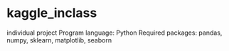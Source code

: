# kaggle_inclass
individual project 
Program language: Python 
Required packages: pandas, numpy, sklearn, matplotlib, seaborn 

